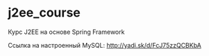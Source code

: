 j2ee_course
===========

Курс J2EE на основе Spring Framework

Ссылка на настроенный MySQL: http://yadi.sk/d/FcJ75zzQCBKbA